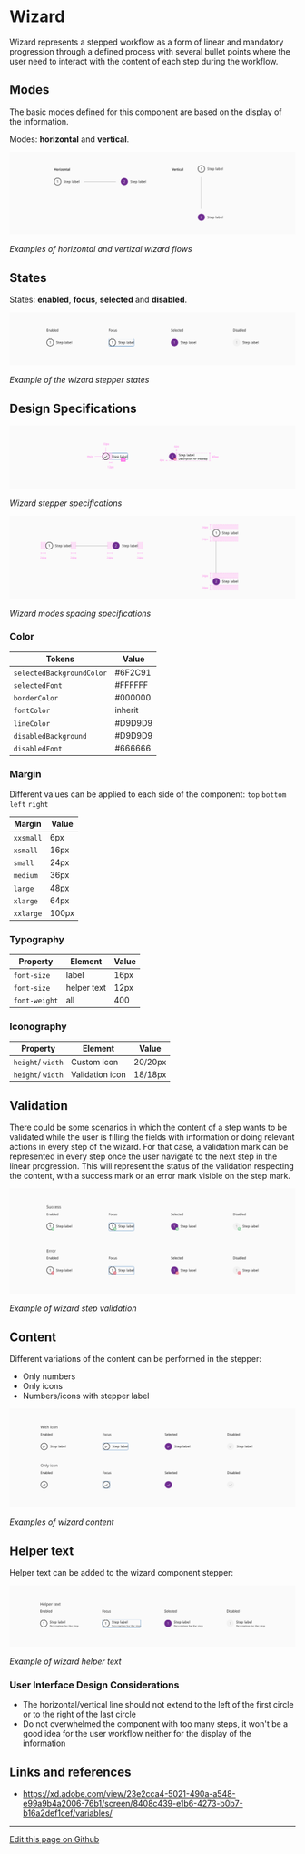 # Wizard

Wizard represents a stepped workflow as a form of linear and mandatory progression through a defined process with several bullet points where the user need to interact with the content of each step during the workflow.

## Modes

The basic modes defined for this component are based on the display of the information.

Modes: **horizontal** and **vertical**.

![Examples of horizontal and vertizal wizard flows](images/wizard_modes.png)

_Examples of horizontal and vertizal wizard flows_

## States

States: **enabled**, **focus**, **selected** and **disabled**.

![Example of the wizard stepper states](images/wizard_states.png)

_Example of the wizard stepper states_


## Design Specifications

![Wizard stepper specifications](images/wizard_step_specs.png)

_Wizard stepper specifications_

![Wizard modes spacing specifications](images/wizard_spacing_specs.png)

_Wizard modes spacing specifications_


### Color

| Tokens                    | Value       |
| -----------------------   | ----------- |
| `selectedBackgroundColor` |     #6F2C91 |
| `selectedFont`            |     #FFFFFF |
| `borderColor`             |     #000000 |
| `fontColor`               |     inherit |
| `lineColor`               |     #D9D9D9 |
| `disabledBackground`      |     #D9D9D9 |
| `disabledFont`            |     #666666 |

### Margin

Different values can be applied to each side of the component:
`top` `bottom` `left` `right`

| Margin    | Value |
| --------- | ----- |
| `xxsmall` | 6px   |
| `xsmall`  | 16px  |
| `small`   | 24px  |
| `medium`  | 36px  |
| `large`   | 48px  |
| `xlarge`  | 64px  |
| `xxlarge` | 100px |


### Typography

| Property                      | Element          |  Value      |
| ----------------------------- | ---------------- | ----------- |
| `font-size`                   |  label           |   16px      |
| `font-size`                   |  helper text     |   12px      |
| `font-weight`                 |  all             |   400       |

### Iconography

| Property          | Element         | Value     |
| ---------------   | ----------      | ----------|
| `height`/ `width` | Custom icon     | 20/20px   |
| `height`/ `width` | Validation icon | 18/18px   |


## Validation

There could be some scenarios in which the content of a step wants to be validated while the user is filling the fields with information or doing relevant actions in every step of the wizard.
For that case, a validation mark can be represented in every step once the user navigate to the next step in the linear progression. This will represent the status of the validation respecting the content, with a success mark or an error mark visible on the step mark.

![Example of wizard step validation](images/wizard_validation.png)

_Example of wizard step validation_

## Content

Different variations of the content can be performed in the stepper:

* Only numbers
* Only icons
* Numbers/icons with stepper label

![Examples of wizard content](images/wizard_content.png)

_Examples of wizard content_

## Helper text

Helper text can be added to the wizard component stepper:

![Example of wizard helper text](images/wizard_helper_text.png)

_Example of wizard helper text_


### User Interface Design Considerations

- The horizontal/vertical line should not extend to the left of the first circle or to the right of the last circle
- Do not overwhelmed the component with too many steps, it won't be a good idea for the user workflow neither for the display of the information

## Links and references

- https://xd.adobe.com/view/23e2cca4-5021-490a-a548-e99a9b4a2006-76b1/screen/8408c439-e1b6-4273-b0b7-b16a2def1cef/variables/

____________________________________________________________

[Edit this page on Github](https://github.com/dxc-technology/halstack-style-guide/blob/master/guidelines/components/wizard/README.md)
